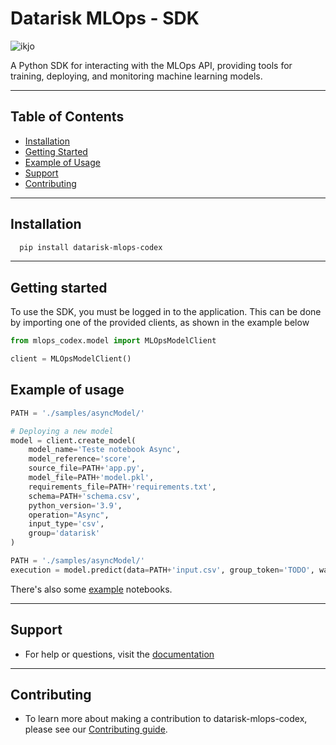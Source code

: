 # Datarisk MLOps - SDK

![ikjo](https://img.shields.io/pypi/v/datarisk-mlops-codex)

A Python SDK for interacting with the MLOps API, providing tools for training, deploying, and monitoring machine learning models.

---

## Table of Contents

- [Installation](#installation)
- [Getting Started](#example-of-usage)
- [Example of Usage](#example-of-usage)
- [Support](#support)
- [Contributing](#contributing)

---

## Installation

```bash
  pip install datarisk-mlops-codex
```

---

## Getting started

To use the SDK, you must be logged in to the application. This can be done by importing one of the provided clients, as shown in the example below
```python
from mlops_codex.model import MLOpsModelClient

client = MLOpsModelClient()
```

## Example of usage

```python
PATH = './samples/asyncModel/'

# Deploying a new model
model = client.create_model(
    model_name='Teste notebook Async',
    model_reference='score',
    source_file=PATH+'app.py',
    model_file=PATH+'model.pkl',
    requirements_file=PATH+'requirements.txt',
    schema=PATH+'schema.csv', 
    python_version='3.9',
    operation="Async",
    input_type='csv',
    group='datarisk'
)

PATH = './samples/asyncModel/'
execution = model.predict(data=PATH+'input.csv', group_token='TODO', wait_complete = False)
```


There's also some [example](https://github.com/datarisk-io/mlops_codex/tree/master/notebooks) notebooks.

---

## Support

* For help or questions, visit the [documentation](https://datarisk-io.github.io/mlops_codex)

---

## Contributing

* To learn more about making a contribution to datarisk-mlops-codex, please see our [Contributing guide](CONTRIBUTING.md).
